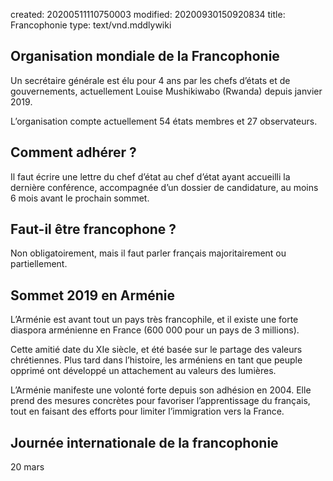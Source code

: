 created: 20200511110750003
modified: 20200930150920834
title: Francophonie
type: text/vnd.mddlywiki

## Organisation mondiale de la Francophonie

Un secrétaire générale est élu pour 4 ans par les chefs d’états et de gouvernements, actuellement Louise Mushikiwabo (Rwanda) depuis janvier 2019.

L’organisation compte actuellement 54 états membres et 27 observateurs.

## Comment adhérer ?

Il faut écrire une lettre du chef d’état au chef d’état ayant accueilli la dernière conférence, accompagnée d’un dossier de candidature, au moins 6 mois avant le prochain sommet.

## Faut-il être francophone ?

Non obligatoirement, mais il faut parler français majoritairement ou partiellement.

## Sommet 2019 en Arménie

L’Arménie est avant tout un pays très francophile, et il existe une forte diaspora arménienne en France (600 000 pour un pays de 3 millions).

Cette amitié date du XIe siècle, et été basée sur le partage des valeurs chrétiennes. Plus tard dans l’histoire, les arméniens en tant que peuple opprimé ont développé un attachement au valeurs des lumières.

L’Arménie manifeste une volonté forte depuis son adhésion en 2004. Elle prend des mesures concrètes pour favoriser l’apprentissage du français, tout en faisant des efforts pour limiter l’immigration vers la France.

## Journée internationale de la francophonie

20 mars